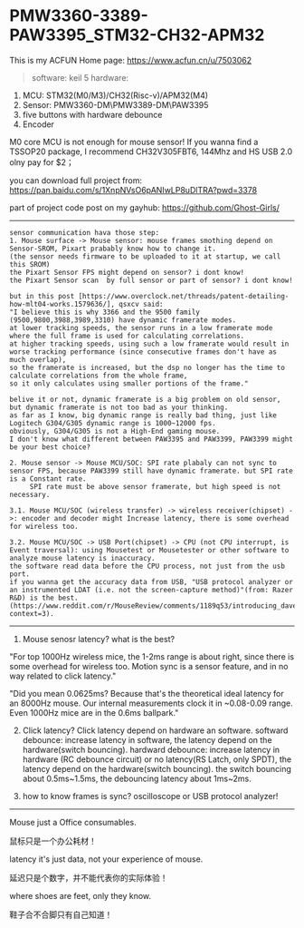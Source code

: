 # PMW3360-3389-PAW3395_STM32-CH32-APM32
This is my ACFUN Home page: https://www.acfun.cn/u/7503062


> software: keil 5
> hardware: 
1. MCU: STM32(M0/M3)/CH32(Risc-v)/APM32(M4)
2. Sensor: PMW3360-DM\PMW3389-DM\PAW3395
3. five buttons with hardware debounce
4. Encoder

M0 core MCU is not enough for mouse sensor!
If you wanna find a TSSOP20 package, I recommend CH32V305FBT6, 144Mhz and HS USB 2.0 olny pay for $2；
	
you can download full project from: https://pan.baidu.com/s/1XnpNVsO6pANIwLP8uDlTRA?pwd=3378 

part of project code post on my gayhub: https://github.com/Ghost-Girls/

******************************************************************************
	sensor communication hava those step:
	1. Mouse surface -> Mouse sensor: mouse frames smothing depend on Sensor-SROM, Pixart prabably know how to change it.
	(the sensor needs firmware to be uploaded to it at startup, we call this SROM)
	the Pixart Sensor FPS might depend on sensor? i dont know!
	the Pixart Sensor scan  by full sensor or part of sensor? i dont know!
		 
	but in this post [https://www.overclock.net/threads/patent-detailing-how-mlt04-works.1579636/], qsxcv said:
	"I believe this is why 3366 and the 9500 family (9500,9800,3988,3989,3310) have dynamic framerate modes. 
	at lower tracking speeds, the sensor runs in a low framerate mode where the full frame is used for calculating correlations. 
	at higher tracking speeds, using such a low framerate would result in worse tracking performance (since consecutive frames don't have as much overlap), 
	so the framerate is increased, but the dsp no longer has the time to calculate correlations from the whole frame, 
	so it only calculates using smaller portions of the frame."
		 
	belive it or not, dynamic framerate is a big problem on old sensor, but dynamic framerate is not too bad as your thinking.
	as far as I know, big dynamic range is really bad thing, just like Logitech G304/G305 dynamic range is 1000~12000 fps.
	obviously, G304/G305 is not a High-End gaming mouse.
	I don't know what different between PAW3395 and PAW3399, PAW3399 might be your best choice?
		 
	2. Mouse sensor -> Mouse MCU/SOC: SPI rate plabaly can not sync to sensor FPS, because PAW3399 still have dynamic framerate. but SPI rate is a Constant rate.
		 SPI rate must be above sensor framerate, but high speed is not necessary.
		 
	3.1. Mouse MCU/SOC (wireless transfer) -> wireless receiver(chipset) ->: encoder and decoder might Increase latency, there is some overhead for wireless too.
		 
	3.2. Mouse MCU/SOC -> USB Port(chipset) -> CPU (not CPU interrupt, is Event traversal): using Mousetest or Mousetester or other software to analyze mouse latency is inaccuracy.
	the software read data before the CPU process, not just from the usb port.
	if you wanna get the accuracy data from USB, "USB protocol analyzer or an instrumented LDAT (i.e. not the screen-capture method)"(from: Razer R&D) is the best.
	(https://www.reddit.com/r/MouseReview/comments/1189q53/introducing_daves_cousin_the_razer_deathadder_v3/j9gdlo1/?context=3). 
******************************************************************************

1) Mouse senosr latency? what is the best?
	
"For top 1000Hz wireless mice, the 1-2ms range is about right, since there is some overhead for wireless too.
Motion sync is a sensor feature, and in no way related to click latency."
		 
"Did you mean 0.0625ms? Because that's the theoretical ideal latency for an 8000Hz mouse.
Our internal measurements clock it in ~0.08-0.09 range. Even 1000Hz mice are in the 0.6ms ballpark."
		 
		 
2) Click latency?
Click latency depend on hardware an software.
softward debounce: increase latency in software, the latency depend on the hardware(switch bouncing). 
hardward debounce: increase latency in hardware (RC debounce circuit) or no latency(RS Latch, only SPDT), the latency depend on the hardware(switch bouncing).
the switch bouncing about 0.5ms~1.5ms, the debouncing latency about 1ms~2ms.
		 
3) how to know frames is sync? 
oscilloscope or USB protocol analyzer!

******************************************************************************
Mouse just a Office consumables.

鼠标只是一个办公耗材！

latency it's just data, not your experience of mouse.

延迟只是个数字，并不能代表你的实际体验！

where shoes are feet, only they know.

鞋子合不合脚只有自己知道！

